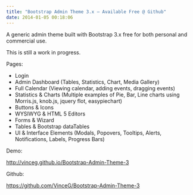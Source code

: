 ```yaml
---
title: "Bootstrap Admin Theme 3.x – Available Free @ Github"
date: 2014-01-05 00:18:06
---
```


A generic admin theme built with Bootstrap 3.x free for both personal and commercial use.

This is still a work in progress.

Pages:
<ul>
	<li>Login</li>
	<li>Admin Dashboard (Tables, Statistics, Chart, Media Gallery)</li>
	<li>Full Calendar (Viewing calendar, adding events, dragging events)</li>
	<li>Statistics &amp; Charts (Multiple examples of Pie, Bar, Line charts using Morris.js, knob.js, jquery flot, easypiechart)</li>
	<li>Buttons &amp; Icons</li>
	<li>WYSIWYG &amp; HTML 5 Editors</li>
	<li>Forms &amp; Wizard</li>
	<li>Tables &amp; Bootstrap dataTables</li>
	<li>UI &amp; Interface Elements (Modals, Popovers, Tooltips, Alerts, Notifications, Labels, Progress Bars)</li>
</ul>
Demo:

<a href="http://vinceg.github.io/Bootstrap-Admin-Theme-3/" target="_blank">http://vinceg.github.io/Bootstrap-Admin-Theme-3</a>

Github:

<a href="https://github.com/VinceG/Bootstrap-Admin-Theme-3" target="_blank">https://github.com/VinceG/Bootstrap-Admin-Theme-3</a>
